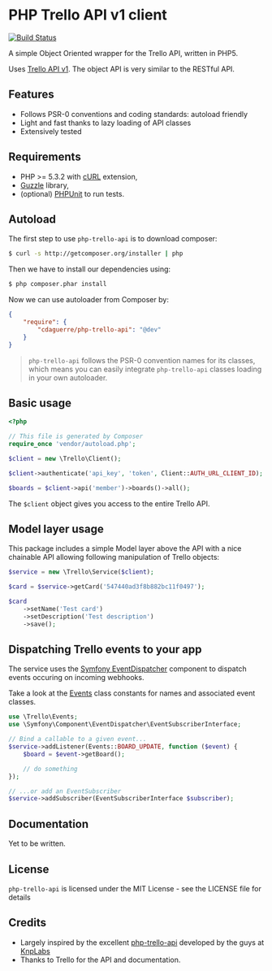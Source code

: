 PHP Trello API v1 client
========================

[![Build Status](https://travis-ci.org/cdaguerre/php-trello-api.svg?branch=master)](https://travis-ci.org/cdaguerre/php-trello-api)

A simple Object Oriented wrapper for the Trello API, written in PHP5.

Uses [Trello API v1](https://trello.com/docs/index.html). The object API is very similar to the RESTful API.

## Features

* Follows PSR-0 conventions and coding standards: autoload friendly
* Light and fast thanks to lazy loading of API classes
* Extensively tested

## Requirements

* PHP >= 5.3.2 with [cURL](http://php.net/manual/en/book.curl.php) extension,
* [Guzzle](https://github.com/guzzle/guzzle) library,
* (optional) [PHPUnit](https://phpunit.de) to run tests.

## Autoload

The first step to use `php-trello-api` is to download composer:

```bash
$ curl -s http://getcomposer.org/installer | php
```

Then we have to install our dependencies using:
```bash
$ php composer.phar install
```
Now we can use autoloader from Composer by:

```json
{
    "require": {
        "cdaguerre/php-trello-api": "@dev"
    }
}
```

> `php-trello-api` follows the PSR-0 convention names for its classes, which means you can easily integrate `php-trello-api` classes loading in your own autoloader.

## Basic usage

```php
<?php

// This file is generated by Composer
require_once 'vendor/autoload.php';

$client = new \Trello\Client();

$client->authenticate('api_key', 'token', Client::AUTH_URL_CLIENT_ID);

$boards = $client->api('member')->boards()->all();
```

The `$client` object gives you access to the entire Trello API.

## Model layer usage

This package includes a simple Model layer above the API with a nice chainable API allowing following manipulation of Trello objects:

```php
$service = new \Trello\Service($client);

$card = $service->getCard('547440ad3f8b882bc11f0497');

$card
    ->setName('Test card')
    ->setDescription('Test description')
    ->save();
```

## Dispatching Trello events to your app

The service uses the [Symfony EventDispatcher](https://github.com/symfony/EventDispatcher) component to dispatch events occuring on incoming webhooks.

Take a look at the [Events](https://github.com/cdaguerre/php-trello-api/blob/master/lib/Trello/Events.php) class constants for names and associated event classes.

```php
use \Trello\Events;
use \Symfony\Component\EventDispatcher\EventSubscriberInterface;

// Bind a callable to a given event...
$service->addListener(Events::BOARD_UPDATE, function ($event) {
    $board = $event->getBoard();

    // do something
});

// ...or add an EventSubscriber
$service->addSubscriber(EventSubscriberInterface $subscriber);
```

## Documentation

Yet to be written.

## License

`php-trello-api` is licensed under the MIT License - see the LICENSE file for details

## Credits

- Largely inspired by the excellent [php-trello-api](https://raw.githubusercontent.com/KnpLabs/php-github-api) developed by the guys at [KnpLabs](http://knplabs.fr)
- Thanks to Trello for the API and documentation.
